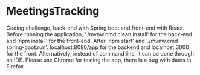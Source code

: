 # MeetingsTracking
Coding challenge, back-end with Spring boot and front-end with React.
Before running the application, './mvnw.cmd clean install' for the back-end and 'npm install' for the front-end. After 'npm start' and './mvnw.cmd spring-boot:run'.
localhost:8080/app for the backend and localhost:3000 for the front.
Alternatively, instead of command line, it can be done through an IDE.
Please use Chrome for testing the app, there is a bug with dates in Firefox.
